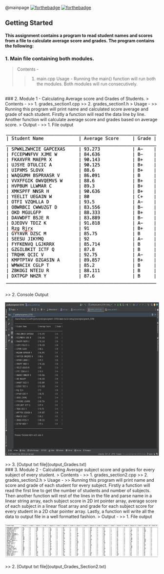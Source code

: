 @mainpage
[![forthebadge](https://forthebadge.com/images/badges/made-with-c-plus-plus.svg)](https://forthebadge.com)
[![forthebadge](http://forthebadge.com/images/badges/built-with-love.svg)](http://forthebadge.com)

## Getting Started
#### This assignment contains a program to read student names and scores from a file to calculate average score and grades. The program contains the following: 

### 1. Main file containing both modules.
> Contents -
>> 1. main.cpp
> Usage - 
>> Running the main() function will run both the modules. Both modules will run consecutively.
<br>
### 2. Module 1 - Calculating Average score and Grades of Students.
> Contents - 
>> 1. grades_section1.cpp
>> 2. grades_section1.h
> Usage - 
>> Running this program will print name and calculated score average and grade of each student. Firstly a function will read the data line by line. Another function will calculate average score and grades based on average score.
> Output - 
>> 1. File output
    <br><br><img src="img_output_grades_section1.png" height="500"><br><br>
>> 2. Console Output 
    <br><br><img src="img_console_output_grades_section1.png" height="500"><br><br>
>> 3. [Output txt file](output_Grades.txt)
<br>
### 3. Module 2 - Calculating Average subject score and grades for every subject of every student.
> Contents - 
>> 1. grades_section2.cpp
>> 2. grades_section2.h
> Usage - 
>> Running this program will print name and score and grade of each student for every subject. Firstly a function will read the first line to get the number of students and number of subjects. Then another function will rest of the lines in the file and parse name in a linear string array, each subject score in 2D int pointer array, average score of each subject in a linear float array and grade for each subject score for every student in a 2D char pointer array. Lastly, a function will write all the data to output file in a well formatted fashion.
> Output - 
>> 1. File output
    <br><br><img src="img_output_grades_section2.png"><br><br>
>> 2. [Output txt file](output_Grades_Section2.txt)
